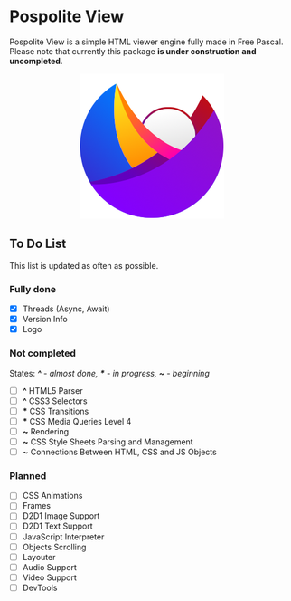 # Pospolite View
Pospolite View is a simple HTML viewer engine fully made in Free Pascal. Please note that currently this package **is under construction and uncompleted**.

<p align="center">
  <img src="img/logo_pospolite.png" title="Pospolite View Logo">
</p>

## To Do List

This list is updated as often as possible.

### Fully done

- [x] Threads (Async, Await)
- [x] Version Info
- [x] Logo

### Not completed

States: ***\^** - almost done, **\*** - in progress, **\~** - beginning*

- [ ] **\^** HTML5 Parser 
- [ ] **\^** CSS3 Selectors
- [ ] **\*** CSS Transitions
- [ ] **\*** CSS Media Queries Level 4
- [ ] **\~** Rendering
- [ ] **\~** CSS Style Sheets Parsing and Management
- [ ] **\~** Connections Between HTML, CSS and JS Objects

### Planned

- [ ] CSS Animations
- [ ] Frames
- [ ] D2D1 Image Support
- [ ] D2D1 Text Support
- [ ] JavaScript Interpreter
- [ ] Objects Scrolling
- [ ] Layouter
- [ ] Audio Support
- [ ] Video Support
- [ ] DevTools
